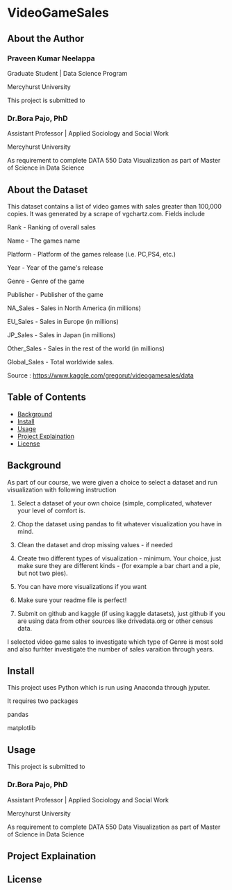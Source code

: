 # VideoGameSales

## About the Author

### Praveen Kumar Neelappa

Graduate Student | Data Science Program

Mercyhurst University

This project is submitted to

### Dr.Bora Pajo, PhD

Assistant Professor | Applied Sociology and Social Work

Mercyhurst University

As requirement to complete 
DATA 550 Data Visualization
as part of Master of Science in Data Science

## About the Dataset

This dataset contains a list of video games with sales greater than 100,000 copies. It was generated by a scrape of vgchartz.com.
Fields include

Rank - Ranking of overall sales

Name - The games name

Platform - Platform of the games release (i.e. PC,PS4, etc.)

Year - Year of the game's release

Genre - Genre of the game

Publisher - Publisher of the game

NA_Sales - Sales in North America (in millions)

EU_Sales - Sales in Europe (in millions)

JP_Sales - Sales in Japan (in millions)

Other_Sales - Sales in the rest of the world (in millions)

Global_Sales - Total worldwide sales.

Source : https://www.kaggle.com/gregorut/videogamesales/data

## Table of Contents

- [Background](#background)
- [Install](#install)
- [Usage](#usage)
- [Project Explaination](#Project-explaination)
- [License](#license)

## Background

As part of our course, we were given a choice to select a dataset and run visualization with following instruction

1) Select a dataset of your own choice (simple, complicated, whatever your level of comfort is.

2) Chop the dataset using pandas to fit whatever visualization you have in mind.

3) Clean the dataset and drop missing values - if needed

4) Create two different types of visualization - minimum. Your choice, just make sure they are different kinds - (for example a bar chart and a pie, but not two pies).

5) You can have more visualizations if you want

6) Make sure your readme file is perfect!

7) Submit on github and kaggle (if using kaggle datasets), just github if you are using data from other sources like drivedata.org or other census data.

I selected video game sales to investigate which type of Genre is most sold and also furhter investigate the number of sales varaition through years.

## Install

This project uses Python which is run using Anaconda through jyputer.

It requires two packages

pandas

matplotlib

## Usage

This project is submitted to

### Dr.Bora Pajo, PhD

Assistant Professor | Applied Sociology and Social Work

Mercyhurst University

As requirement to complete 
DATA 550 Data Visualization
as part of Master of Science in Data Science


## Project Explaination


                                     
## License
